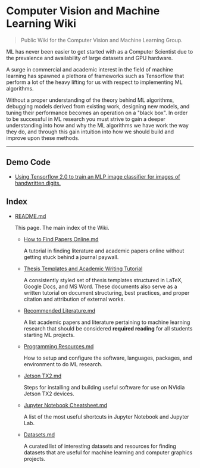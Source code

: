 # Computer Vision and Machine Learning Wiki
> Public Wiki for the Computer Vision and Machine Learning Group.

ML has never been easier to get started with as a Computer Scientist due to the prevalence and availability of large datasets and GPU hardware. 

A surge in commercial and academic interest in the field of machine learning has spawned a plethora of frameworks such as Tensorflow that perform a lot of the heavy lifting for us with respect to implementing ML algorithms. 

Without a proper understanding of the theory behind ML algorithms, debugging models derived from existing work, designing new models, and tuning their performance becomes an operation on a "black box". In order to be successful in ML research you must strive to gain a deeper understanding into how and why the ML algorithms we have work the way they do, and through this gain intuition into how we should build and improve upon these methods.

------



## Demo Code

- [Using Tensorflow 2.0 to train an MLP image classifier for images of handwritten digits.](./code/TF2-MNIST-Classifier.ipynb)


## Index

- [README.md](./README.md) 
  
  This page. The main index of the Wiki.
  
  - [How to Find Papers Online.md](./How%20to%20Find%20Papers%20Online.md) 
  
    A tutorial in finding literature and academic papers online without getting stuck behind a journal paywall. 
  
  - [Thesis Templates and Academic Writing Tutorial](./thesis-templates/README.md) 
  
    A consistently styled set of thesis templates structured in LaTeX, Google Docs, and MS Word. These documents also serve as a written tutorial on document structuring, best practices, and proper citation and attribution of external works.   
  
  - [Recommended Literature.md](./Recommended%20Literature.md) 
  
    A list academic papers and literature pertaining to machine learning research that should be considered **required reading** for all students starting ML projects.
  
  - [Programming Resources.md](./Programming%20Resources.md) 
  
    How to setup and configure the software, languages, packages, and environment to do ML research.
    
  - [Jetson TX2.md](./Jetson%20TX2.md)
    
    Steps for installing and building useful software for use on NVidia Jetson TX2 devices.
    
  - [Jupyter Notebook Cheatsheet.md](./Jupyter%20Notebook%20Cheatsheet.md)
  
    A list of the most useful shortcuts in Jupyter Notebook and Jupyter Lab.
  
  - [Datasets.md](./Datasets.md) 
  
    A curated list of interesting datasets and resources for finding datasets that are useful for machine learning and computer graphics projects.
